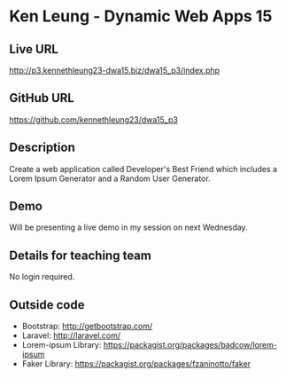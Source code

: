 # Ken Leung - Dynamic Web Apps 15

## Live URL
<http://p3.kennethleung23-dwa15.biz/dwa15_p3/index.php>

## GitHub URL
<https://github.com/kennethleung23/dwa15_p3>

## Description
Create a web application called Developer's Best Friend which includes a Lorem Ipsum Generator and a Random User Generator.

## Demo
Will be presenting a live demo in my session on next Wednesday.

## Details for teaching team
No login required.

## Outside code
* Bootstrap: http://getbootstrap.com/
* Laravel: http://laravel.com/
* Lorem-ipsum Library: https://packagist.org/packages/badcow/lorem-ipsum
* Faker Library: https://packagist.org/packages/fzaninotto/faker
